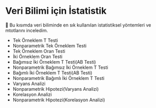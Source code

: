 # Veri Bilimi için İstatistik

📌 Bu kısımda veri biliminde en sık kullanılan istatistiksel yöntemleri ve mtotlarını inceledim.

* Tek Örneklem T Testi
* Nonparametrik Tek Örneklem Testi
* Tek Örneklem Oran Testi
* İki Örneklem Oran Testi
* Bağımsız İki Örneklem T Testi(AB Testi)
* Nonparametrik Bağımsız İki Örneklem T Testi
* Bağımlı İki Örneklem T Testi(AB Testi)
* Nonparametrik Bağımlı İki Örneklem T Testi
* Varyans Analizi
* Nonparametrik Hipotezi(Varyans Analizi)
* Korelasyon Analizi
* Nonparametrik Hipotezi(Korelasyon Analizi)
